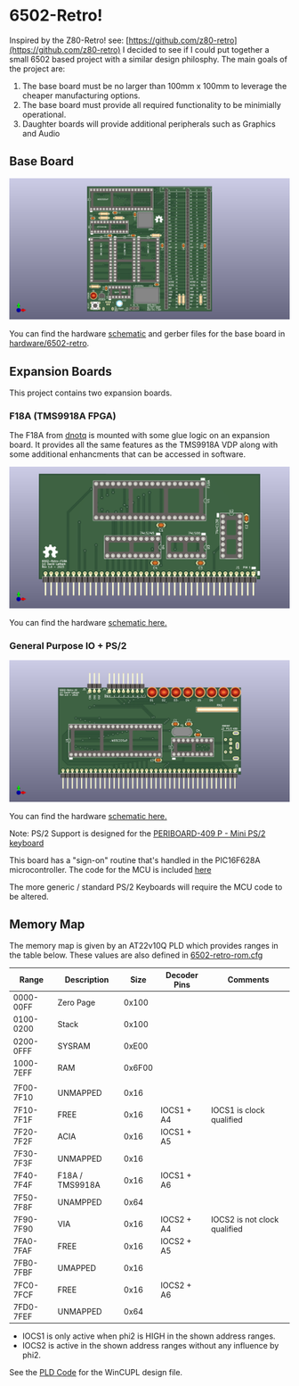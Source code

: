 # 6502-Retro!

Inspired by the Z80-Retro! see: [https://github.com/z80-retro](https://github.com/z80-retro)
I decided to see if I could put together a small 6502 based project with a similar
design philosphy.  The main goals of the project are:

1. The base board must be no larger than 100mm x 100mm to leverage the cheaper
    manufacturing options.
2. The base board must provide all required functionality to be minimially operational.
3. Daughter boards will provide additional peripherals such as Graphics and Audio

## Base Board

![Base Board](./hardware/6502-retro/6502-retro.png)

You can find the hardware 
[schematic](./hardware/6502-retro/6502-retro.pdf) and gerber files for the base 
board in [hardware/6502-retro](./hardware/6502-retro/).

## Expansion Boards

This project contains two expansion boards.

### F18A (TMS9918A FPGA)

The F18A from [dnotq](https://dnotq.io/f18a/intro.html) is mounted with some
glue logic on an expansion board.  It provides all the same features as the 
TMS9918A VDP along with some additional enhancments that can be accessed in
software.

![F18A Board](./hardware/6502-retro-f18a/6502-retro-f18a.png)

You can find the hardware [schematic here.](./hardware/6502-retro-f18a/6502-retro-f18a.pdf)

### General Purpose IO + PS/2

![GPIO + PS/2](./hardware/6502-retro-io/6502-retro-io.png)

You can find the hardware [schematic here.](./hardware/6502-retro-io/6502-retro-io.pdf)

Note: PS/2 Support is designed for the [PERIBOARD-409 P - Mini PS/2 keyboard](https://perixx.com/products/ps2-mini-keyboard)

This board has a "sign-on" routine that's handled in the PIC16F628A
microcontroller.  The code for the MCU is included [here](./pic16f628a/)

The more generic / standard PS/2 Keyboards will require the MCU code to be
altered.

## Memory Map

The memory map is given by an AT22v10Q PLD which provides ranges in the table below.  These values are also defined in [6502-retro-rom.cfg](./software/6502-retro-rom.cfg)

|Range     |Description     |Size   | Decoder Pins| Comments
|---       |---             |---    |---          |---
|0000-00FF |Zero Page       |0x100  |             |
|0100-0200 |Stack           |0x100  |             |
|0200-0FFF |SYSRAM          |0xE00  |             |
|1000-7EFF |RAM             |0x6F00 |             |
|          |                |       |             |
|7F00-7F10 |UNMAPPED        |0x16   |             |
|7F10-7F1F |FREE            |0x16   | IOCS1 + A4  | IOCS1 is clock qualified
|7F20-7F2F |ACIA            |0x16   | IOCS1 + A5  |
|7F30-7F3F |UNMAPPED        |0x16   |             |
|7F40-7F4F |F18A / TMS9918A |0x16   | IOCS1 + A6  |
|7F50-7F8F |UNAMPPED        |0x64   |             |
|7F90-7F90 |VIA             |0x16   | IOCS2 + A4  | IOCS2 is not clock qualified
|7FA0-7FAF |FREE            |0x16   | IOCS2 + A5  |
|7FB0-7FBF |UMAPPED         |0x16   |             | 
|7FC0-7FCF |FREE            |0x16   | IOCS2 + A6  |
|7FD0-7FEF |UNMAPPED        |0x64   |             |

* IOCS1 is only active when phi2 is HIGH in the shown address ranges.
* IOCS2 is active in the shown address ranges without any influence by phi2.

See the [PLD Code](./pld/6502-RETRO-PLD.PLD) for the WinCUPL design file.

